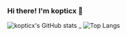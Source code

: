 ### Hi there! I'm kopticx 👋

![kopticx's GitHub stats](https://github-readme-stats.vercel.app/api?username=kopticx&show_icons=true&theme=radical)
_
![Top Langs](https://github-readme-stats.vercel.app/api/top-langs/?username=kopticx&layout=compact&show_icons=true&theme=radical)
